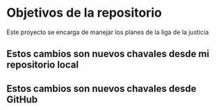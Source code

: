 # Objetivos de la repositorio

Este proyecto se encarga de manejar los planes de la liga de la justicia


## Estos cambios son nuevos chavales desde mi repositorio local
## Estos cambios son nuevos chavales desde GitHub
